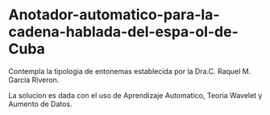 # Anotador-automatico-para-la-cadena-hablada-del-espa-ol-de-Cuba
Contempla la tipologia de entonemas establecida por la Dra.C. Raquel M. Garcia Riveron.


La solucion es dada con el uso de Aprendizaje Automatico, Teoria Wavelet y Aumento de Datos.
